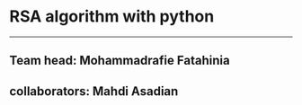 # RSA algorithm with python

---
## Team head: Mohammadrafie Fatahinia

## collaborators: Mahdi Asadian

